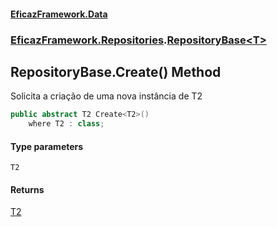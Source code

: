 #### [EficazFramework.Data](EficazFrameworkData.md 'EficazFramework Data')
### [EficazFramework.Repositories](EficazFrameworkData.md#EficazFramework.Repositories 'EficazFramework.Repositories').[RepositoryBase&lt;T&gt;](EficazFramework.Repositories/RepositoryBase_T_.md 'EficazFramework.Repositories.RepositoryBase<T>')

## RepositoryBase<T>.Create<T2>() Method

Solicita a criação de uma nova instância de T2

```csharp
public abstract T2 Create<T2>()
    where T2 : class;
```
#### Type parameters

<a name='EficazFramework.Repositories.RepositoryBase_T_.Create_T2_().T2'></a>

`T2`

#### Returns
[T2](EficazFramework.Repositories/RepositoryBase_T_/Create_T2_().md#EficazFramework.Repositories.RepositoryBase_T_.Create_T2_().T2 'EficazFramework.Repositories.RepositoryBase<T>.Create<T2>().T2')